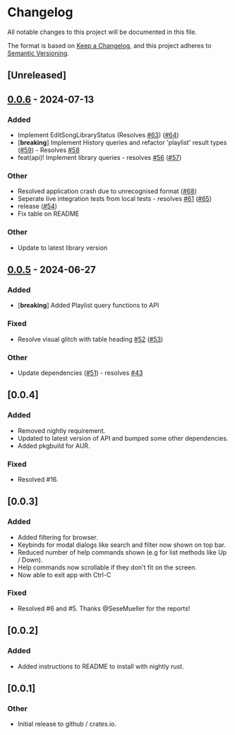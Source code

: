 # Changelog
All notable changes to this project will be documented in this file.

The format is based on [Keep a Changelog](https://keepachangelog.com/en/1.0.0/),
and this project adheres to [Semantic Versioning](https://semver.org/spec/v2.0.0.html).

## [Unreleased]

## [0.0.6](https://github.com/nick42d/youtui/compare/youtui-v0.0.5...youtui-v0.0.6) - 2024-07-13

### Added
- Implement EditSongLibraryStatus (Resolves [#63](https://github.com/nick42d/youtui/pull/63)) ([#64](https://github.com/nick42d/youtui/pull/64))
- [**breaking**] Implement History queries and refactor 'playlist' result types ([#59](https://github.com/nick42d/youtui/pull/59)) - Resolves [#58](https://github.com/nick42d/youtui/pull/58)
- feat(api)! Implement library queries - resolves [#56](https://github.com/nick42d/youtui/pull/56) ([#57](https://github.com/nick42d/youtui/pull/57))

### Other
- Resolved application crash due to unrecognised format ([#68](https://github.com/nick42d/youtui/pull/68))
- Seperate live integration tests from local tests - resolves [#61](https://github.com/nick42d/youtui/pull/61) ([#65](https://github.com/nick42d/youtui/pull/65))
- release ([#54](https://github.com/nick42d/youtui/pull/54))
- Fix table on README

### Other
- Update to latest library version

## [0.0.5](https://github.com/nick42d/youtui/compare/youtui-v0.0.4...youtui-v0.0.5) - 2024-06-27

### Added
- [**breaking**] Added Playlist query functions to API

### Fixed
- Resolve visual glitch with table heading [#52](https://github.com/nick42d/youtui/pull/52) ([#53](https://github.com/nick42d/youtui/pull/53))

### Other
- Update dependencies ([#51](https://github.com/nick42d/youtui/pull/51)) - resolves [#43](https://github.com/nick42d/youtui/pull/43)

## [0.0.4]
### Added
- Removed nightly requirement.
- Updated to latest version of API and bumped some other dependencies.
- Added pkgbuild for AUR.
### Fixed
- Resolved #16.
## [0.0.3]
### Added
- Added filtering for browser.
- Keybinds for modal dialogs like search and filter now shown on top bar.
- Reduced number of help commands shown (e.g for list methods like Up / Down).
- Help commands now scrollable if they don't fit on the screen.
- Now able to exit app with Ctrl-C
### Fixed
- Resolved #6 and #5. Thanks @SeseMueller for the reports!
## [0.0.2]
### Added
- Added instructions to README to install with nightly rust. 
## [0.0.1]
### Other
- Initial release to github / crates.io.
